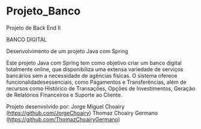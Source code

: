 # Projeto_Banco
Projeto de Back End II

BANCO DIGITAL

Desenvolvimento de um projeto Java com Spring

Este projeto Java com Spring tem como objetivo criar um banco digital totalmente online, que disponibiliza uma extensa variedade de serviços bancários sem a necessidade de agências físicas. O sistema oferece funcionalidadesessenciais, como Pagamentos e Transferências, além de recursos como Histórico de Transações, Opções de Investimentos, Geração de Relatórios Financeiros e Suporte ao Cliente.

Projeto desenvolvido por:
Jorge Miguel Choairy (https://github.com/JorgeChoairy)
Thomaz Choairy Germano (https://github.com/ThomazChoairyGermano)
